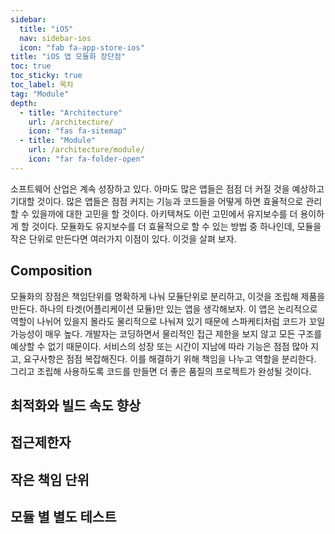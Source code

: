 ```yaml
---
sidebar:
  title: "iOS"
  nav: sidebar-ios
  icon: "fab fa-app-store-ios"
title: "iOS 앱 모듈화 장단점"
toc: true
toc_sticky: true
toc_label: 목차
tag: "Module"
depth:
  - title: "Architecture"
    url: /architecture/
    icon: "fas fa-sitemap"
  - title: "Module"
    url: /architecture/module/
    icon: "far fa-folder-open"
---
```

소프트웨어 산업은 계속 성장하고 있다. 아마도 많은 앱들은 점점 더 커질 것을 예상하고 기대할 것이다. 많은 앱들은 점점 커지는 기능과 코드들을 어떻게 하면 효율적으로 관리할 수 있을까에 대한 고민을 할 것이다. 아키텍쳐도 이런 고민에서 유지보수를 더 용이하게 할 것이다. 모듈화도 유지보수를 더 효율적으로 할 수 있는 방법 중 하나인데, 모듈을 작은 단위로 만든다면 여러가지 이점이 있다. 이것을 살펴 보자.

## Composition
모듈화의 장점은 책임단위를 명확하게 나눠 모듈단위로 분리하고, 이것을 조립해 제품을 만든다. 하나의 타겟(어플리케이션 모듈)만 있는 앱을 생각해보자. 이 앱은 논리적으로 역할이 나뉘어 있을지 몰라도 물리적으로 나눠져 있기 때문에 스파케티처럼 코드가 꼬일 가능성이 매우 높다. 개발자는 코딩하면서 물리적인 접근 제한을 보지 않고 모든 구조를 예상할 수 없기 때문이다. 서비스의 성장 또는 시간이 지남에 따라 기능은 점점 많아 지고, 요구사항은 점점 복잡해진다. 이를 해결하기 위해 책임을 나누고 역할을 분리한다. 그리고 조립해 사용하도록 코드를 만들면 더 좋은 품질의 프로젝트가 완성될 것이다.

## 최적화와 빌드 속도 향상


## 접근제한자


## 작은 책임 단위


## 모듈 별 별도 테스트
